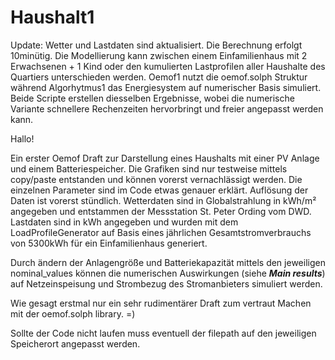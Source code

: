 # Haushalt1

Update:
Wetter und Lastdaten sind aktualisiert. Die Berechnung erfolgt 10minütig. Die Modellierung kann zwischen einem Einfamilienhaus mit 2 Erwachsenen + 1 Kind oder den kumulierten Lastprofilen aller Haushalte des Quartiers unterschieden werden.
Oemof1 nutzt die oemof.solph Struktur während Algorhytmus1 das Energiesystem auf numerischer Basis simuliert. Beide Scripte erstellen diesselben Ergebnisse, wobei die numerische Variante schnellere Rechenzeiten hervorbringt und freier angepasst werden kann.



Hallo!

Ein erster Oemof Draft zur Darstellung eines Haushalts mit einer PV Anlage und einem Batteriespeicher.
Die Grafiken sind nur testweise mittels copy/paste entstanden und können vorerst vernachlässigt werden.
Die einzelnen Parameter sind im Code etwas genauer erklärt.
Auflösung der Daten ist vorerst stündlich.
Wetterdaten sind in Globalstrahlung in kWh/m² angegeben und entstammen der Messstation St. Peter Ording vom DWD.
Lastdaten sind in kWh angegeben und wurden mit dem LoadProfileGenerator auf Basis eines jährlichen Gesamtstromverbrauchs von 5300kWh für 
ein Einfamilienhaus generiert.

Durch ändern der Anlagengröße und Batteriekapazität mittels den jeweiligen nominal_values können die numerischen Auswirkungen 
(siehe  ***Main results***) auf Netzeinspeisung und Strombezug des Stromanbieters simuliert werden.


Wie gesagt erstmal nur ein sehr rudimentärer Draft zum vertraut Machen mit der oemof.solph library.  =)

Sollte der Code nicht laufen muss eventuell der filepath auf den jeweiligen Speicherort angepasst werden.






